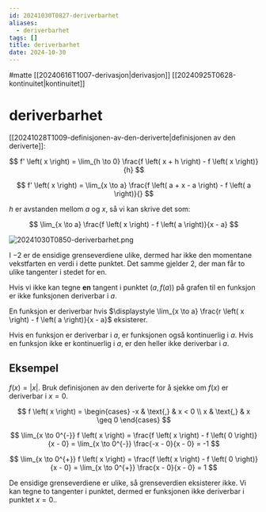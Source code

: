 ```yaml
---
id: 20241030T0827-deriverbarhet
aliases:
  - deriverbarhet
tags: []
title: deriverbarhet
date: 2024-10-30
---
```


#matte [[20240616T1007-derivasjon|derivasjon]] [[20240925T0628-kontinuitet|kontinuitet]]

# deriverbarhet

[[20241028T1009-definisjonen-av-den-deriverte|definisjonen av den deriverte]]:

$$
f' \left( x \right) = \lim_{h \to 0} \frac{f \left( x + h \right) - f \left( x \right)}{h}
$$

$$
f' \left( x \right) = \lim_{x \to a} \frac{f \left( a + x - a \right) - f \left( a \right)}{}
$$

$h$ er avstanden mellom $a$ og $x$, så vi kan skrive det som:

$$
\lim_{x \to a} \frac{f \left( x \right) - f \left( a \right)}{x - a}
$$

![20241030T0850-deriverbarhet.png](Assets/20241030T0850-deriverbarhet.png)

I $-2$ er de ensidige grenseverdiene ulike, dermed har ikke den momentane vekstfarten en verdi i dette punktet. Det samme gjelder $2$, der man får to ulike tangenter i stedet for en.

Hvis vi ikke kan tegne **en** tangent i punktet $\left( a, f \left( a \right) \right)$ på grafen til en funksjon er ikke funksjonen deriverbar i $a$.

En funksjon er deriverbar hvis $\displaystyle \lim_{x \to a} \frac{r \left( x \right) - f \left( a \right)}{x - a}$ eksisterer.

Hvis en funksjon er deriverbar i $a$, er funksjonen også kontinuerlig i $a$.
Hvis en funksjon ikke er kontinuerlig i $a$, er den heller ikke deriverbar i $a$.

## Eksempel

$f \left( x \right) = \left| x \right|$. Bruk definisjonen av den deriverte for å sjekke om $f \left( x \right)$ er deriverbar i $x = 0$.

$$
f \left( x \right) = \begin{cases}
-x & \text{,} & x < 0 \\
x & \text{,} & x \geq 0
\end{cases}
$$

$$
\lim_{x \to 0^{-}} f \left( x \right) = \frac{f \left( x \right) - f \left( 0 \right)}{x - 0} = \lim_{x \to 0^{-}} \frac{-x - 0}{x - 0} = -1
$$

$$
\lim_{x \to 0^{+}} f \left( x \right) = \frac{f \left( x \right) - f \left( 0 \right)}{x - 0} = \lim_{x \to 0^{+}} \frac{x - 0}{x - 0} = 1
$$

De ensidige grenseverdiene er ulike, så grenseverdien eksisterer ikke. Vi kan tegne to tangenter i punktet, dermed er funksjonen ikke deriverbar i punktet $x = 0$..

